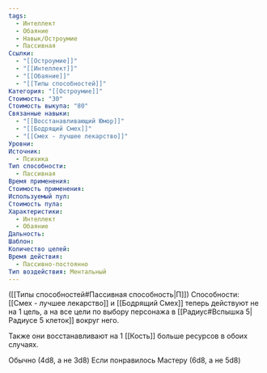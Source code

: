 ```yaml
---
tags:
  - Интеллект
  - Обаяние
  - Навык/Остроумие
  - Пассивная
Ссылки:
  - "[[Остроумие]]"
  - "[[Интеллект]]"
  - "[[Обаяние]]"
  - "[[Типы способностей]]"
Категория: "[[Остроумие]]"
Стоимость: "30"
Стоимость выкупа: "80"
Связанные навыки:
  - "[[Восстанавливающий Юмор]]"
  - "[[Бодрящий Смех]]"
  - "[[Смех - лучшее лекарство]]"
Уровни: 
Источник:
  - Психика
Тип способности:
  - Пассивная
Время применения: 
Стоимость применения: 
Используемый пул: 
Стоимость пула: 
Характеристики:
  - Интеллект
  - Обаяние
Дальность: 
Шаблон: 
Количество целей: 
Время действия:
  - Пассивно-постоянно
Тип воздействия: Ментальный
---
```

([[Типы способностей#Пассивная способность|П]]) Способности: [[Смех - лучшее лекарство]] и [[Бодрящий Смех]] теперь действуют не на 1 цель, а на все цели по выбору персонажа в [[Радиус#Вспышка 5|Радиусе 5 клеток]] вокруг него. 

Также они восстанавливают на 1 [[Кость]] больше ресурсов в обоих случаях. 

Обычно (4d8, а не 3d8)
Если понравилось Мастеру (6d8, а не 5d8)
